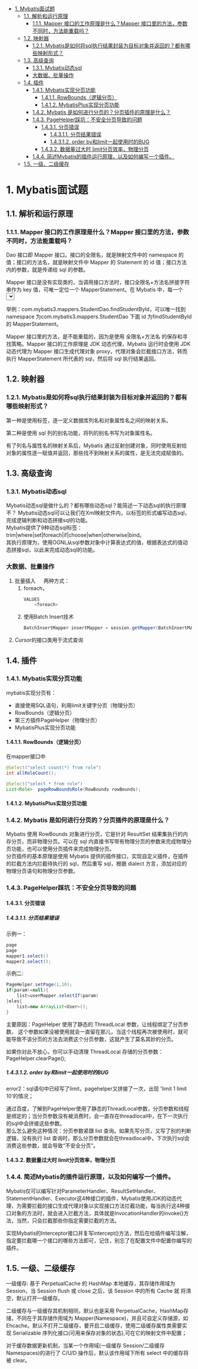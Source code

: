 
<!-- TOC -->

- [1. Mybatis面试题](#1-mybatis面试题)
    - [1.1. 解析和运行原理](#11-解析和运行原理)
        - [1.1.1. Mapper 接口的工作原理是什么？Mapper 接口里的方法，参数不同时，方法能重载吗？](#111-mapper-接口的工作原理是什么mapper-接口里的方法参数不同时方法能重载吗)
    - [1.2. 映射器](#12-映射器)
        - [1.2.1. Mybatis是如何将sql执行结果封装为目标对象并返回的？都有哪些映射形式？](#121-mybatis是如何将sql执行结果封装为目标对象并返回的都有哪些映射形式)
    - [1.3. 高级查询](#13-高级查询)
        - [1.3.1. Mybatis动态sql](#131-mybatis动态sql)
        - [大数据、批量操作](#大数据批量操作)
    - [1.4. 插件](#14-插件)
        - [1.4.1. Mybatis实现分页功能](#141-mybatis实现分页功能)
            - [1.4.1.1. RowBounds（逻辑分页）](#1411-rowbounds逻辑分页)
            - [1.4.1.2. MybatisPlus实现分页功能](#1412-mybatisplus实现分页功能)
        - [1.4.2. Mybatis 是如何进行分页的？分页插件的原理是什么？](#142-mybatis-是如何进行分页的分页插件的原理是什么)
        - [1.4.3. PageHelper踩坑：不安全分页导致的问题](#143-pagehelper踩坑不安全分页导致的问题)
            - [1.4.3.1. 分页错误](#1431-分页错误)
                - [1.4.3.1.1. 分页结果错误](#14311-分页结果错误)
                - [1.4.3.1.2. order by和limit一起使用时的BUG](#14312-order-by和limit一起使用时的bug)
            - [1.4.3.2. 数据量过大时 limit分页效率，物理分页](#1432-数据量过大时-limit分页效率物理分页)
        - [1.4.4. 简述Mybatis的插件运行原理，以及如何编写一个插件。](#144-简述mybatis的插件运行原理以及如何编写一个插件)
    - [1.5. 一级、二级缓存](#15-一级二级缓存)

<!-- /TOC -->

# 1. Mybatis面试题

<!-- 
MyBatis面试题
https://blog.csdn.net/ThinkWon/article/details/101292950
-->


## 1.1. 解析和运行原理

### 1.1.1. Mapper 接口的工作原理是什么？Mapper 接口里的方法，参数不同时，方法能重载吗？
Dao 接口即 Mapper 接口。接口的全限名，就是映射文件中的 namespace 的值；接口的方法名，就是映射文件中 Mapper 的 Statement 的 id 值；接口方法内的参数，就是传递给 sql 的参数。

Mapper 接口是没有实现类的，当调用接口方法时，接口全限名+方法名拼接字符串作为 key 值，可唯一定位一个 MapperStatement。在 Mybatis 中，每一个 <select>、<insert>、<update>、<delete>标签，都会被解析为一个MapperStatement 对象。

举例：com.mybatis3.mappers.StudentDao.findStudentById，可以唯一找到 namespace 为com.mybatis3.mappers.StudentDao 下面 id 为findStudentById 的 MapperStatement。

Mapper 接口里的方法，是不能重载的，因为是使用 全限名+方法名 的保存和寻找策略。Mapper 接口的工作原理是 JDK 动态代理，Mybatis 运行时会使用 JDK动态代理为 Mapper 接口生成代理对象 proxy，代理对象会拦截接口方法，转而执行 MapperStatement 所代表的 sql，然后将 sql 执行结果返回。

## 1.2. 映射器
### 1.2.1. Mybatis是如何将sql执行结果封装为目标对象并返回的？都有哪些映射形式？

第一种是使用标签，逐一定义数据库列名和对象属性名之间的映射关系。  

第二种是使用 sql 列的别名功能，将列的别名书写为对象属性名。  

有了列名与属性名的映射关系后，Mybatis 通过反射创建对象，同时使用反射给对象的属性逐一赋值并返回，那些找不到映射关系的属性，是无法完成赋值的。  


## 1.3. 高级查询
### 1.3.1. Mybatis动态sql
Mybatis动态sql是做什么的？都有哪些动态sql？能简述一下动态sql的执行原理不？ 
Mybatis动态sql可以让我们在Xml映射文件内，以标签的形式编写动态sql，完成逻辑判断和动态拼接sql的功能。  
Mybatis提供了9种动态sql标签：trim|where|set|foreach|if|choose|when|otherwise|bind。  
其执行原理为，使用OGNL从sql参数对象中计算表达式的值，根据表达式的值动态拼接sql，以此来完成动态sql的功能。  

### 大数据、批量操作 
1. 批量插入
    &emsp; 两种方式：  
    1. foreach，
        ```java
        VALUES
            <foreach>
        ```
    2. 使用Batch Insert技术  
        ```java
        BatchInsertMapper insertMapper = session.getMapper(BatchInsertMapper.class);
        ```
2. Cursor的接口类用于流式查询


## 1.4. 插件
### 1.4.1. Mybatis实现分页功能  
<!-- 

https://blog.csdn.net/weixin_51262054/article/details/131368161
-->
mybatis实现分页有：  
* 直接使用SQL语句，利用limit关键字分页（物理分页）  
* RowBounds（逻辑分页）  
* 第三方插件PageHelper（物理分页）  
* MybatisPlus实现分页功能  

#### 1.4.1.1. RowBounds（逻辑分页）   
在mapper接口中  

```java
@Select("select count(*) from role")
int allRoleCount();

@Select("select * from role")
List<Role>  pageRowBoundsRole(RowBounds rowBounds);
```
 

#### 1.4.1.2. MybatisPlus实现分页功能



### 1.4.2. Mybatis 是如何进行分页的？分页插件的原理是什么？  
Mybatis 使用 RowBounds 对象进行分页，它是针对 ResultSet 结果集执行的内存分页，而非物理分页。可以在 sql 内直接书写带有物理分页的参数来完成物理分页功能，也可以使用分页插件来完成物理分页。  
分页插件的基本原理是使用 Mybatis 提供的插件接口，实现自定义插件，在插件的拦截方法内拦截待执行的 sql，然后重写 sql，根据 dialect 方言，添加对应的物理分页语句和物理分页参数。    

### 1.4.3. PageHelper踩坑：不安全分页导致的问题
<!-- 
https://www.jianshu.com/p/88d1eca40271
https://blog.51cto.com/u_15127625/3892010
mybatis使用PageHelper的bug之第一次缓存后会自己分页
https://blog.csdn.net/qq_36635569/article/details/112674497
-->

#### 1.4.3.1. 分页错误

##### 1.4.3.1.1. 分页结果错误  
示例一：  
```java
page 
page 
mapper1.select()
mapper2.select();
```

示例二:  
```java
PageHelper.setPage(1,10);
if(param!=null){
    list=userMapper.selectIf(param)
}eles{
    list=new ArrayList<User>();
}
```

主要原因：PageHelper 使用了静态的 ThreadLocal 参数，让线程绑定了分页参数， 这个参数如果没被使用就会一直留在那儿，当这个线程再次被使用时，就可能导致不该分页的方法去消费这个分页参数，这就产生了莫名其妙的分页。  

如果你对此不放心，你可以手动清理 ThreadLocal 存储的分页参数：PageHelper.clearPage();


##### 1.4.3.1.2. order by和limit一起使用时的BUG
<!-- 

https://www.jianshu.com/p/88d1eca40271
https://www.cnblogs.com/goloving/p/15203934.html
-->

error2：sql语句中已经写了limit，pagehelper又拼接了一次，出现 'limit 1 limit 10’的情况；  

通过百度，了解到PageHelper使用了静态的ThreadLocal参数，分页参数和线程是绑定的；当分页参数没有被消费时，会一直存在threadlocal中，在下一次执行的sql中会拼接这些参数。  
那么怎么避免这种情况：分页参数紧跟 list 查询。如果先写分页，又写了别的判断逻辑，没有执行 list 查询时，那么分页参数就会在threadlocal中，下次执行sql会消费这些参数，就会导致“不安全分页”。  

#### 1.4.3.2. 数据量过大时 limit分页效率，物理分页
<!-- 

https://www.jianshu.com/p/88d1eca40271
-->


### 1.4.4. 简述Mybatis的插件运行原理，以及如何编写一个插件。

Mybatis仅可以编写针对ParameterHandler、ResultSetHandler、StatementHandler、Executor这4种接口的插件，Mybatis使用JDK的动态代理，为需要拦截的接口生成代理对象以实现接口方法拦截功能，每当执行这4种接口对象的方法时，就会进入拦截方法，具体就是InvocationHandler的invoke()方法，当然，只会拦截那些你指定需要拦截的方法。

实现Mybatis的Interceptor接口并复写intercept()方法，然后在给插件编写注解，指定要拦截哪一个接口的哪些方法即可，记住，别忘了在配置文件中配置你编写的插件。



## 1.5. 一级、二级缓存  

一级缓存: 基于 PerpetualCache 的 HashMap 本地缓存，其存储作用域为 Session，当 Session flush 或 close 之后，该 Session 中的所有 Cache 就 将清空，默认打开一级缓存。  

二级缓存与一级缓存其机制相同，默认也是采用 PerpetualCache，HashMap存储，不同在于其存储作用域为 Mapper(Namespace)，并且可自定义存储源，如 Ehcache。默认不打开二级缓存，要开启二级缓存，使用二级缓存属性类需要实现 Serializable 序列化接口(可用来保存对象的状态),可在它的映射文件中配置；  

对于缓存数据更新机制，当某一个作用域(一级缓存 Session/二级缓存Namespaces)的进行了 C/U/D 操作后，默认该作用域下所有 select 中的缓存将被 clear。  

